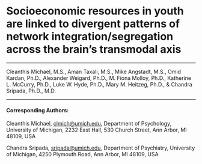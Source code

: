 # Socioeconomic resources in youth are linked to divergent patterns of network integration/segregation across the brain’s transmodal axis

---

Cleanthis Michael, M.S., Aman Taxali, M.S., Mike Angstadt, M.S., Omid Kardan, Ph.D., Alexander Weigard, Ph.D., M. Fiona Molloy, Ph.D., Katherine L. McCurry, Ph.D., Luke W. Hyde, Ph.D., Mary M. Heitzeg, Ph.D., & Chandra Sripada, Ph.D., M.D.

---

#### Corresponding Authors:

Cleanthis Michael, clmich@umich.edu, Department of Psychology, University of Michigan, 2232 East Hall, 530 Church Street, Ann Arbor, MI 48109, USA

Chandra Sripada, sripada@umich.edu, Department of Psychiatry, University of Michigan, 4250 Plymouth Road, Ann Arbor, MI 48109, USA
